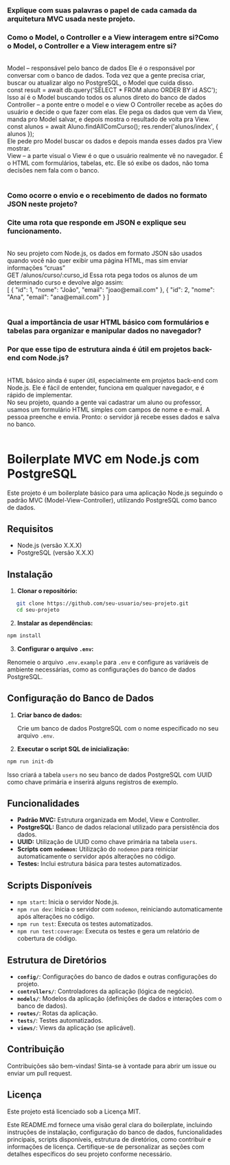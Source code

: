 
### Explique com suas palavras o papel de cada camada da arquitetura MVC usada neste projeto.
### Como o Model, o Controller e a View interagem entre si?Como o Model, o Controller e a View interagem entre si?
 
<br>
Model – responsável pelo banco de dados
Ele é o responsável por conversar com o banco de dados. Toda vez que a gente precisa criar, buscar ou atualizar algo no PostgreSQL, o Model que cuida disso.
<br>
const result = await db.query('SELECT * FROM aluno ORDER BY id ASC');
<br>
Isso aí é o Model buscando todos os alunos direto do banco de dados
<br>
Controller – a ponte entre o model e o view
O Controller recebe as ações do usuário e decide o que fazer com elas. Ele pega os dados que vem da View, manda pro Model salvar, e depois mostra o resultado de volta pra View.
<br>
const alunos = await Aluno.findAllComCurso();
res.render('alunos/index', { alunos });
<br>
Ele pede pro Model buscar os dados e depois manda esses dados pra View mostrar.
<br>
View – a parte visual
o View é o que o usuário realmente vê no navegador. É o HTML com formulários, tabelas, etc. Ele só exibe os dados, não toma decisões nem fala com o banco.

<br>
<br>

### Como ocorre o envio e o recebimento de dados no formato JSON neste projeto?
### Cite uma rota que responde em JSON e explique seu funcionamento.

<br>
No seu projeto com Node.js, os dados em formato JSON são usados quando você não quer exibir uma página HTML, mas sim enviar informações “cruas”
<br>
GET /alunos/curso/:curso_id
Essa rota pega todos os alunos de um determinado curso e devolve algo assim:
<br>
[
  { "id": 1, "nome": "João", "email": "joao@email.com" },
  { "id": 2, "nome": "Ana", "email": "ana@email.com" }
]


<br>
<br>

### Qual a importância de usar HTML básico com formulários e tabelas para organizar e manipular dados no navegador?
### Por que esse tipo de estrutura ainda é útil em projetos back-end com Node.js?
<br>
HTML básico ainda é super útil, especialmente em projetos back-end com Node.js. Ele é fácil de entender, funciona em qualquer navegador, e é rápido de implementar.
<br>
No seu projeto, quando a gente vai cadastrar um aluno ou professor, usamos um formulário HTML simples com campos de nome e e-mail. A pessoa preenche e envia. Pronto: o servidor já recebe esses dados e salva no banco.
<br>
<br>

# Boilerplate MVC em Node.js com PostgreSQL

Este projeto é um boilerplate básico para uma aplicação Node.js seguindo o padrão MVC (Model-View-Controller), utilizando PostgreSQL como banco de dados.

## Requisitos

- Node.js (versão X.X.X)
- PostgreSQL (versão X.X.X)

## Instalação

1. **Clonar o repositório:**

```bash
   git clone https://github.com/seu-usuario/seu-projeto.git
   cd seu-projeto
```

2. **Instalar as dependências:**
    
```bash
npm install
```
    
3. **Configurar o arquivo `.env`:**
    
Renomeie o arquivo `.env.example` para `.env` e configure as variáveis de ambiente necessárias, como as configurações do banco de dados PostgreSQL.
    

Configuração do Banco de Dados
------------------------------

1. **Criar banco de dados:**
    
    Crie um banco de dados PostgreSQL com o nome especificado no seu arquivo `.env`.
    
2. **Executar o script SQL de inicialização:**
    
```bash
npm run init-db
```
    
Isso criará a tabela `users` no seu banco de dados PostgreSQL com UUID como chave primária e inserirá alguns registros de exemplo.
    

Funcionalidades
---------------

* **Padrão MVC:** Estrutura organizada em Model, View e Controller.
* **PostgreSQL:** Banco de dados relacional utilizado para persistência dos dados.
* **UUID:** Utilização de UUID como chave primária na tabela `users`.
* **Scripts com `nodemon`:** Utilização do `nodemon` para reiniciar automaticamente o servidor após alterações no código.
* **Testes:** Inclui estrutura básica para testes automatizados.

Scripts Disponíveis
-------------------

* `npm start`: Inicia o servidor Node.js.
* `npm run dev`: Inicia o servidor com `nodemon`, reiniciando automaticamente após alterações no código.
* `npm run test`: Executa os testes automatizados.
* `npm run test:coverage`: Executa os testes e gera um relatório de cobertura de código.

Estrutura de Diretórios
-----------------------

* **`config/`**: Configurações do banco de dados e outras configurações do projeto.
* **`controllers/`**: Controladores da aplicação (lógica de negócio).
* **`models/`**: Modelos da aplicação (definições de dados e interações com o banco de dados).
* **`routes/`**: Rotas da aplicação.
* **`tests/`**: Testes automatizados.
* **`views/`**: Views da aplicação (se aplicável).

Contribuição
------------

Contribuições são bem-vindas! Sinta-se à vontade para abrir um issue ou enviar um pull request.

Licença
-------

Este projeto está licenciado sob a Licença MIT.

Este README.md fornece uma visão geral clara do boilerplate, incluindo instruções de instalação, configuração do banco de dados, funcionalidades principais, scripts disponíveis, estrutura de diretórios, como contribuir e informações de licença. Certifique-se de personalizar as seções com detalhes específicos do seu projeto conforme necessário.